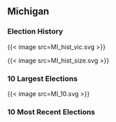 ## Michigan

### Election History
{{< image src=MI_hist_vic.svg >}}

{{< image src=MI_hist_size.svg >}}

### 10 Largest Elections
{{< image src=MI_10.svg >}}

### 10 Most Recent Elections

